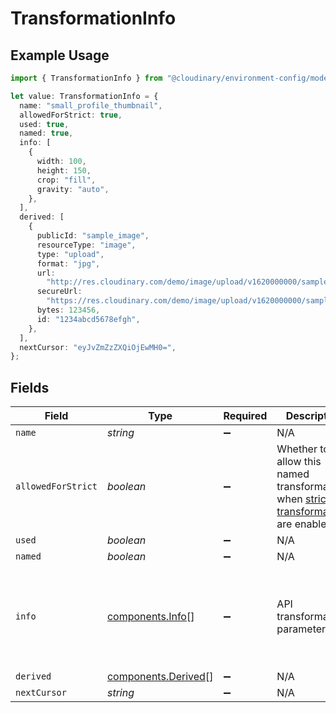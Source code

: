 # TransformationInfo

## Example Usage

```typescript
import { TransformationInfo } from "@cloudinary/environment-config/models/components";

let value: TransformationInfo = {
  name: "small_profile_thumbnail",
  allowedForStrict: true,
  used: true,
  named: true,
  info: [
    {
      width: 100,
      height: 150,
      crop: "fill",
      gravity: "auto",
    },
  ],
  derived: [
    {
      publicId: "sample_image",
      resourceType: "image",
      type: "upload",
      format: "jpg",
      url:
        "http://res.cloudinary.com/demo/image/upload/v1620000000/sample_image.jpg",
      secureUrl:
        "https://res.cloudinary.com/demo/image/upload/v1620000000/sample_image.jpg",
      bytes: 123456,
      id: "1234abcd5678efgh",
    },
  ],
  nextCursor: "eyJvZmZzZXQiOjEwMH0=",
};
```

## Fields

| Field                                                                                                                                                                       | Type                                                                                                                                                                        | Required                                                                                                                                                                    | Description                                                                                                                                                                 | Example                                                                                                                                                                     |
| --------------------------------------------------------------------------------------------------------------------------------------------------------------------------- | --------------------------------------------------------------------------------------------------------------------------------------------------------------------------- | --------------------------------------------------------------------------------------------------------------------------------------------------------------------------- | --------------------------------------------------------------------------------------------------------------------------------------------------------------------------- | --------------------------------------------------------------------------------------------------------------------------------------------------------------------------- |
| `name`                                                                                                                                                                      | *string*                                                                                                                                                                    | :heavy_minus_sign:                                                                                                                                                          | N/A                                                                                                                                                                         | small_profile_thumbnail                                                                                                                                                     |
| `allowedForStrict`                                                                                                                                                          | *boolean*                                                                                                                                                                   | :heavy_minus_sign:                                                                                                                                                          | Whether to allow this named transformation when [strict transformations](https://cloudinary.com/documentation/control_access_to_media#strict_transformations) are enabled.<br/> | true                                                                                                                                                                        |
| `used`                                                                                                                                                                      | *boolean*                                                                                                                                                                   | :heavy_minus_sign:                                                                                                                                                          | N/A                                                                                                                                                                         | true                                                                                                                                                                        |
| `named`                                                                                                                                                                     | *boolean*                                                                                                                                                                   | :heavy_minus_sign:                                                                                                                                                          | N/A                                                                                                                                                                         | true                                                                                                                                                                        |
| `info`                                                                                                                                                                      | [components.Info](../../models/components/info.md)[]                                                                                                                        | :heavy_minus_sign:                                                                                                                                                          | API transformation parameters                                                                                                                                               | [<br/>{<br/>"width": 100,<br/>"height": 150,<br/>"crop": "fill",<br/>"gravity": "auto"<br/>}<br/>]                                                                          |
| `derived`                                                                                                                                                                   | [components.Derived](../../models/components/derived.md)[]                                                                                                                  | :heavy_minus_sign:                                                                                                                                                          | N/A                                                                                                                                                                         |                                                                                                                                                                             |
| `nextCursor`                                                                                                                                                                | *string*                                                                                                                                                                    | :heavy_minus_sign:                                                                                                                                                          | N/A                                                                                                                                                                         | eyJvZmZzZXQiOjEwMH0=                                                                                                                                                        |